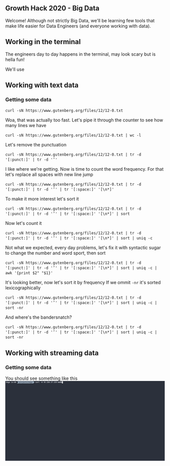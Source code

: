 ## Growth Hack 2020 - Big Data
Welcome! Although not strictly Big Data, we'll be learning few tools that make life easier for Data Engineers (and everyone working with data).

## Working in the terminal
The engineers day to day happens in the terminal, may look scary but is hella fun!

We'll use



## Working with text data
### Getting some data
```
curl -sN https://www.gutenberg.org/files/12/12-0.txt
```

Woa, that was actually too fast.
Let's pipe it through the counter to see how many lines we have
```
curl -sN https://www.gutenberg.org/files/12/12-0.txt | wc -l
```

Let's remove the punctuation
```
curl -sN https://www.gutenberg.org/files/12/12-0.txt | tr -d '[:punct:]' | tr -d '’'
```

I like where we're getting.
Now is time to count the word frequency.
For that let's replace all spaces with new line jump
```
curl -sN https://www.gutenberg.org/files/12/12-0.txt | tr -d '[:punct:]' | tr -d '’' | tr '[:space:]' '[\n*]'
```

To make it more interest let's sort it
```
curl -sN https://www.gutenberg.org/files/12/12-0.txt | tr -d '[:punct:]' | tr -d '’' | tr '[:space:]' '[\n*]' | sort
```

Now let's count it
```
curl -sN https://www.gutenberg.org/files/12/12-0.txt | tr -d '[:punct:]' | tr -d '’' | tr '[:space:]' '[\n*]' | sort | uniq -c
```

Not what we expected, every day problems, let's fix it with syntactic sugar to change the number and word sport, then sort
```
curl -sN https://www.gutenberg.org/files/12/12-0.txt | tr -d '[:punct:]' | tr -d '’' | tr '[:space:]' '[\n*]' | sort | uniq -c | awk '{print $2" "$1}'
```

It's looking better, now let's sort it by frequency
If we ommit `-nr` it's sorted lexicographically
```
curl -sN https://www.gutenberg.org/files/12/12-0.txt | tr -d '[:punct:]' | tr -d '’' | tr '[:space:]' '[\n*]' | sort | uniq -c | sort -nr
```

And where's the bandersnatch?
```
curl -sN https://www.gutenberg.org/files/12/12-0.txt | tr -d '[:punct:]' | tr -d '’' | tr '[:space:]' '[\n*]' | sort | uniq -c | sort -nr
```

## Working with streaming data
### Getting some data
You should see something like this
![Demo Streaming Data](img/curl_stream.gif)
